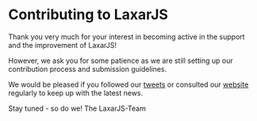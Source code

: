 # Contributing to LaxarJS

Thank you very much for your interest in becoming active in the support and the improvement of LaxarJS!

However, we ask you for some patience as we are still setting up our contribution process and submission guidelines.

We would be pleased if you followed our [tweets](https://twitter.com/laxarjs) or consulted our [website](http://laxarjs.org) regularly to keep up with the latest news.

Stay tuned - so do we!
The LaxarJS-Team
